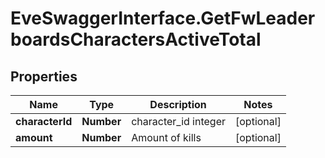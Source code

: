 # EveSwaggerInterface.GetFwLeaderboardsCharactersActiveTotal

## Properties
Name | Type | Description | Notes
------------ | ------------- | ------------- | -------------
**characterId** | **Number** | character_id integer | [optional] 
**amount** | **Number** | Amount of kills | [optional] 


